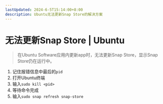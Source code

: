 ```yaml
---
lastUpdated: 2024-6-5T15:14:00+8:00
description: Ubuntu无法更新Snap Store的解决方案
---
```


# 无法更新Snap Store | Ubuntu

> 在Ubuntu Software应用内更新app时，无法更新Snap Store，显示Snap Store仍在运行中。

1. 记住报错信息中最后的`pid`
2. 打开Ubuntu终端
3. 输入`sudo kill <pid>`
4. 等待命令完成
5. 输入`sudo snap refresh snap-store`
